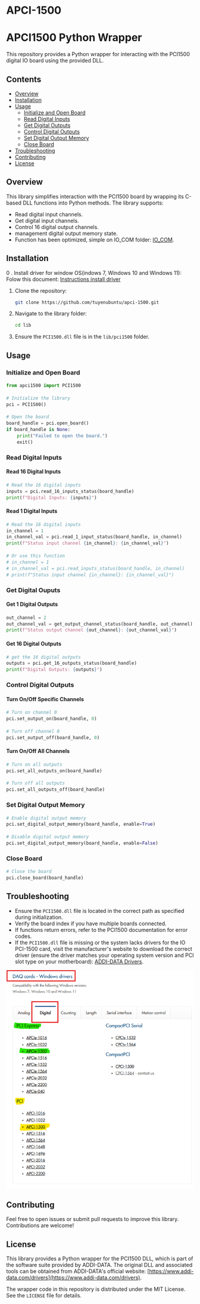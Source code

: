 ﻿# APCI-1500

# APCI1500 Python Wrapper

This repository provides a Python wrapper for interacting with the PCI1500 digital IO board using the provided DLL.

## Contents

- [Overview](#overview)
- [Installation](#installation)
- [Usage](#usage)
  - [Initialize and Open Board](#initialize-and-open-board)
  - [Read Digital Inputs](#read-digital-inputs)
  - [Get Digital Outputs](#get-digital-ouputs)
  - [Control Digital Outputs](#control-digital-outputs)
  - [Set Digital Output Memory](#set-digital-output-memory)
  - [Close Board](#close-board)
- [Troubleshooting](#troubleshooting)
- [Contributing](#contributing)
- [License](#license)

## Overview

This library simplifies interaction with the PCI1500 board by wrapping its C-based DLL functions into Python methods. The library supports:

- Read digital input channels.
- Get digital input channels.
- Control 16 digital output channels.
- management digital output memory state.
- Function has been optimized, simple on IO_COM folder: [IO_COM](IO_COM/).

## Installation
0 . Install driver for window OS(indows 7, Windows 10 and Windows 11):
  Folow this document: [Instructions install driver](Documentation/Install_doc/Installation_Instructions.pdf)

1. Clone the repository:
   ```bash
   git clone https://github.com/tuyenubuntu/apci-1500.git
   ```
2. Navigate to the library folder:
   ```bash
   cd lib
   ```
3. Ensure the `PCI1500.dll` file is in the `lib/pci1500` folder.

## Usage

### Initialize and Open Board

```python
from apci1500 import PCI1500

# Initialize the library
pci = PCI1500()

# Open the board
board_handle = pci.open_board()
if board_handle is None:
    print("Failed to open the board.")
    exit()
```

### Read Digital Inputs

#### Read 16 Digital Inputs
```python
# Read the 16 digital inputs
inputs = pci.read_16_inputs_status(board_handle)
print(f"Digital Inputs: {inputs}")
```

#### Read 1 Digital Inputs
```python
# Read the 16 digital inputs
in_channel = 1
in_channel_val = pci.read_1_input_status(board_handle, in_channel)
print(f"Status input channel {in_channel}: {in_channel_val}")

# Or use this function
# in_channel = 1
# in_channel_val = pci.read_inputs_status(board_handle, in_channel)
# print(f"Status input channel {in_channel}: {in_channel_val}")
```

### Get Digital Ouputs
#### Get 1 Digital Outputs
```python
out_channel = 2
out_channel_val = get_output_channel_status(board_handle, out_channel)
print(f"Status output channel {out_channel}: {out_channel_val}")
```
#### Get 16 Digital Outputs
```python
# get the 16 digital outputs
outputs = pci.get_16_outputs_status(board_handle)
print(f"Digital Outputs: {outputs}")
```

### Control Digital Outputs

#### Turn On/Off Specific Channels

```python
# Turn on channel 0
pci.set_output_on(board_handle, 0)

# Turn off channel 0
pci.set_output_off(board_handle, 0)
```

#### Turn On/Off All Channels

```python
# Turn on all outputs
pci.set_all_outputs_on(board_handle)

# Turn off all outputs
pci.set_all_outputs_off(board_handle)
```

### Set Digital Output Memory

```python
# Enable digital output memory
pci.set_digital_output_memory(board_handle, enable=True)

# Disable digital output memory
pci.set_digital_output_memory(board_handle, enable=False)
```

### Close Board

```python
# Close the board
pci.close_board(board_handle)
```

## Troubleshooting

- Ensure the `PCI1500.dll` file is located in the correct path as specified during initialization.
- Verify the board index if you have multiple boards connected.
- If functions return errors, refer to the PCI1500 documentation for error codes.
- If the `PCI1500.dll` file is missing or the system lacks drivers for the IO PCI-1500 card, visit the manufacturer's website to download the correct driver (ensure the driver matches your operating system version and PCI slot type on your motherboard): [ADDI-DATA Drivers](https://www.addi-data.com/drivers).

![Driver Download Instructions](Documentation/pic_wrapper/driver.png)

## Contributing

Feel free to open issues or submit pull requests to improve this library. Contributions are welcome!

## License

This library provides a Python wrapper for the PCI1500 DLL, which is part of the software suite provided by ADDI-DATA. The original DLL and associated tools can be obtained from ADDI-DATA's official website: [https://www.addi-data.com/drivers](https://www.addi-data.com/drivers).

The wrapper code in this repository is distributed under the MIT License. See the `LICENSE` file for details.



